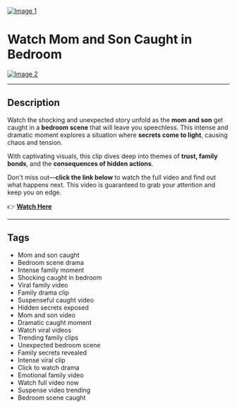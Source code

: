 [![Image 1](https://i.ibb.co/9HJTKYH/1.jpg)](https://bit.ly/4gfYtk1)

# Watch Mom and Son Caught in Bedroom  
[![Image 2](https://i.ibb.co/x5vjW2c/675d3d8f82526-fbutube-IMG-20241213-191413.jpg)](https://bit.ly/4gfYtk1)

---

## Description  

Watch the shocking and unexpected story unfold as the **mom and son** get caught in a **bedroom scene** that will leave you speechless. This intense and dramatic moment explores a situation where **secrets come to light**, causing chaos and tension.  

With captivating visuals, this clip dives deep into themes of **trust, family bonds**, and the **consequences of hidden actions**.  

Don't miss out—**click the link below** to watch the full video and find out what happens next. This video is guaranteed to grab your attention and keep you on edge.  

👉 **[Watch Here](https://bit.ly/4gfYtk1)**  

---

## Tags  

- Mom and son caught  
- Bedroom scene drama  
- Intense family moment  
- Shocking caught in bedroom  
- Viral family video  
- Family drama clip  
- Suspenseful caught video  
- Hidden secrets exposed  
- Mom and son video  
- Dramatic caught moment  
- Watch viral videos  
- Trending family clips  
- Unexpected bedroom scene  
- Family secrets revealed  
- Intense viral clip  
- Click to watch drama  
- Emotional family video  
- Watch full video now  
- Suspense video trending  
- Bedroom scene caught
